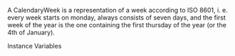 A CalendaryWeek is a representation of a week according to ISO 8601, i. e. every week starts on monday, always consists of seven days, and the first week of the year is the one containing the first thursday of the year (or the 4th of January).

Instance Variables
